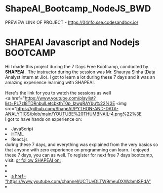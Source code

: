# ShapeAI_Bootcamp_NodeJS_BWD
PREVIEW LINK OF PROJECT - https://04nfo.sse.codesandbox.io/

# SHAPEAI Javascript and Nodejs BOOTCAMP
Hi I made this project during the 7 Days Free Bootcamp, conducted by <b> SHAPEAI
</b>.
The instructor during the session was Mr. Shaurya Sinha (Data Analyst Intern at Jio). I got to
learn a lot during these 7 days and it was an amazing experience learning with SHAPEAI.
<br><br>Here's the link for you to watch the sessions as well<br>
<a href="https://www.youtube.com/playlist?list=PL7zl8TDRnbulLetcbkthT0p_IzwgRAYbu%22%3E <img src="https://github.com/ShapeAI/PYTHON-AND-DATA-ANALYTICS/blob/main/YOUTUBE%20THUMBNAIL-4.png%22%3E </a>
<br>I got to have hands on experience on:
<li>JavaScript
<li>HTML
<li>React.js
<br>during these 7 days, and everything was explained from the very basics so that
anyone with zero experience on programming can learn.
I enjoyed these 7 days, you can as well. To register for next free 7 days bootcamp, visit:
<a href="https://www.shapeai.tech/%22%3E www.shapeai.tech"</a>
or follow SHAPEAI on:
<li><a href=
"https://in.linkedin.com/company/shapeai%22%3ELinkedIn"</a>
<li><a href=
"https://www.instagram.com/shape.ai/?hl=en%22%3EInstagram"</a>
<li>a href=
"https://www.youtube.com/channel/UCTUvDLTW9meuDXWcbmISPdA"</a> 
<a YouTu
be</a>
<li><a href=
"https://github.com/shapeai%22%3EGitHub"</a>
